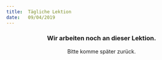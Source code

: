 ```yaml
---
title:  Tägliche Lektion
date:   09/04/2019
---
```


### <center>Wir arbeiten noch an dieser Lektion.</center>
<center>Bitte komme später zurück.</center>